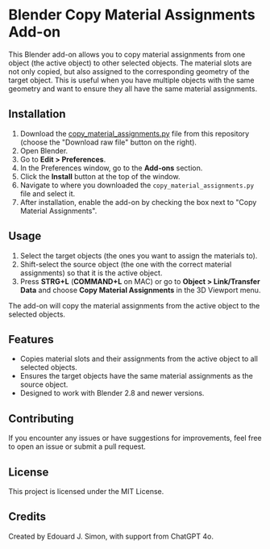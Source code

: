 # Blender Copy Material Assignments Add-on

This Blender add-on allows you to copy material assignments from one object (the active object) to other selected objects.
The material slots are not only copied, but also assigned to the corresponding geometry of the target object.
This is useful when you have multiple objects with the same geometry and want to ensure they all have the same material assignments.

## Installation

1. Download the [copy_material_assignments.py](copy_material_assignments.py) file from this repository (choose the "Download raw file" button on the right).
2. Open Blender.
3. Go to **Edit > Preferences**.
4. In the Preferences window, go to the **Add-ons** section.
5. Click the **Install** button at the top of the window.
6. Navigate to where you downloaded the `copy_material_assignments.py` file and select it.
7. After installation, enable the add-on by checking the box next to "Copy Material Assignments".

## Usage

1. Select the target objects (the ones you want to assign the materials to).
2. Shift-select the source object (the one with the correct material assignments) so that it is the active object.
3. Press **STRG+L** (**COMMAND+L** on MAC) or go to **Object > Link/Transfer Data** and choose **Copy Material Assignments** in the 3D Viewport menu.

The add-on will copy the material assignments from the active object to the selected objects.

## Features

- Copies material slots and their assignments from the active object to all selected objects.
- Ensures the target objects have the same material assignments as the source object.
- Designed to work with Blender 2.8 and newer versions.

## Contributing

If you encounter any issues or have suggestions for improvements, feel free to open an issue or submit a pull request.

## License

This project is licensed under the MIT License.

## Credits

Created by Edouard J. Simon, with support from ChatGPT 4o.
